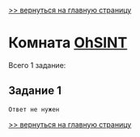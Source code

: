 [>> вернуться на главную страницу](https://github.com/BEPb/tryhackme/blob/master/README.md)

# Комната [OhSINT]() 

Всего 1 задание:
## Задание 1

```commandline
Ответ не нужен
```


[>> вернуться на главную страницу](https://github.com/BEPb/tryhackme/blob/master/README.md)